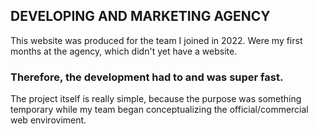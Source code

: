 ## DEVELOPING AND MARKETING AGENCY

This website was produced for the team I joined in 2022.
Were my first months at the agency, which didn't yet have a website.

### Therefore, the development had to and was super fast.
The project itself is really simple, because the purpose was something temporary while my team began conceptualizing the official/commercial web enviroviment.
